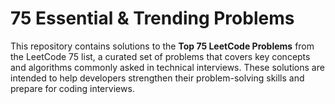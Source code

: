 # 75 Essential & Trending Problems

This repository contains solutions to the **Top 75 LeetCode Problems** from the LeetCode 75 list, a curated set of problems that covers key concepts and algorithms commonly asked in technical interviews. These solutions are intended to help developers strengthen their problem-solving skills and prepare for coding interviews.
